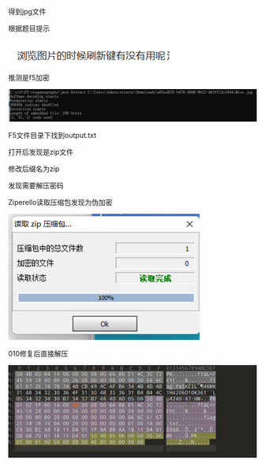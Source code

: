 得到jpg文件

 

根据题目提示

![image-20250327204157281](./assets/image-20250327204157281.png)

推测是f5加密

![image-20250327204159677](./assets/image-20250327204159677.png)

F5文件目录下找到output.txt

打开后发现是zip文件

修改后缀名为zip

发现需要解压密码

Ziperello读取压缩包发现为伪加密

![image-20250327204204264](./assets/image-20250327204204264.png)

010修复后直接解压

![image-20250327204208921](./assets/image-20250327204208921.png)